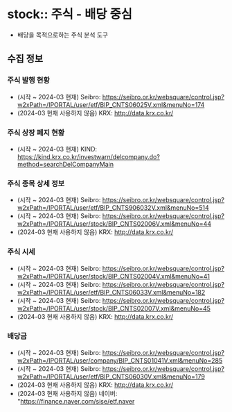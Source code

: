 # stock:: 주식 - 배당 중심
- 배당을 목적으로하는 주식 분석 도구

## 수집 정보
### 주식 발행 현황
- (시작 ~ 2024-03 현재) Seibro: https://seibro.or.kr/websquare/control.jsp?w2xPath=/IPORTAL/user/etf/BIP_CNTS06025V.xml&menuNo=174
- (2024-03 현재 사용하지 않음) KRX: http://data.krx.co.kr/

### 주식 상장 페지 현황
- (시작 ~ 2024-03 현재) KIND: https://kind.krx.co.kr/investwarn/delcompany.do?method=searchDelCompanyMain

### 주식 종목 상세 정보
- (시작 ~ 2024-03 현재) Seibro: https://seibro.or.kr/websquare/control.jsp?w2xPath=/IPORTAL/user/etf/BIP_CNTS906032V.xml&menuNo=514
- (시작 ~ 2024-03 현재) Seibro: https://seibro.or.kr/websquare/control.jsp?w2xPath=/IPORTAL/user/stock/BIP_CNTS02006V.xml&menuNo=44
- (2024-03 현재 사용하지 않음) KRX: http://data.krx.co.kr/

### 주식 시세
- (시작 ~ 2024-03 현재) Seibro: https://seibro.or.kr/websquare/control.jsp?w2xPath=/IPORTAL/user/stock/BIP_CNTS02004V.xml&menuNo=41
- (시작 ~ 2024-03 현재) Seibro: https://seibro.or.kr/websquare/control.jsp?w2xPath=/IPORTAL/user/etf/BIP_CNTS06033V.xml&menuNo=182
- (시작 ~ 2024-03 현재) Seibro: https://seibro.or.kr/websquare/control.jsp?w2xPath=/IPORTAL/user/stock/BIP_CNTS02007V.xml&menuNo=45
- (2024-03 현재 사용하지 않음) KRX: http://data.krx.co.kr/

### 배당금
- (시작 ~ 2024-03 현재) Seibro: https://seibro.or.kr/websquare/control.jsp?w2xPath=/IPORTAL/user/company/BIP_CNTS01041V.xml&menuNo=285
- (시작 ~ 2024-03 현재) Seibro: https://seibro.or.kr/websquare/control.jsp?w2xPath=/IPORTAL/user/etf/BIP_CNTS06030V.xml&menuNo=179
- (2024-03 현재 사용하지 않음) KRX: http://data.krx.co.kr/
- (2024-03 현재 사용하지 않음) 네이버: "https://finance.naver.com/sise/etf.naver
